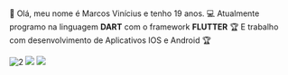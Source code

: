 
:new_moon_with_face: Olá, meu nome é Marcos Vinícius e tenho 19 anos.
:computer: Atualmente programo na linguagem <strong>DART</strong> com o framework <strong>FLUTTER</strong>
:trophy: E trabalho com desenvolvimento de Aplicativos IOS e Android :trophy:

![2](https://user-images.githubusercontent.com/57817746/100011721-e6867e80-2db0-11eb-83db-a3969adad078.gif)
[<img src="https://img.shields.io/badge/linkedin-%230077B5.svg?&style=for-the-badge&logo=linkedin&logoColor=white" />](https://www.linkedin.com/in/vinnicius-de-jesus/) [<img src = "https://img.shields.io/badge/instagram-%23E4405F.svg?&style=for-the-badge&logo=instagram&logoColor=white">](https://www.instagram.com/m.vinicius.jesus/)
